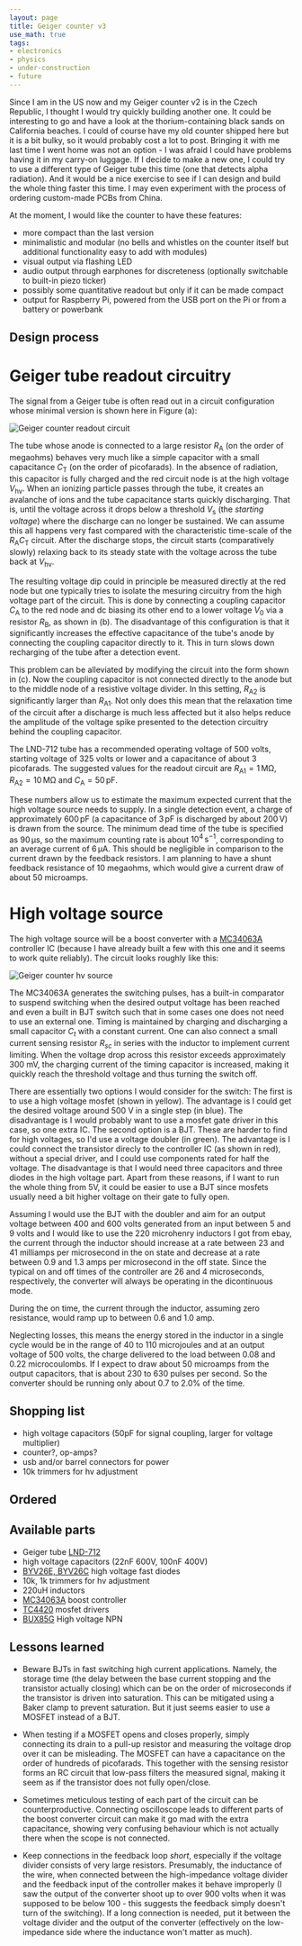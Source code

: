 ```yaml
---
layout: page
title: Geiger counter v3
use_math: true
tags:
- electronics
- physics
- under-construction
- future
---
```


Since I am in the US now and my Geiger counter v2 is in the Czech Republic, I thought I would try quickly building another one. It could be interesting to go and have a look at the thorium-containing black sands on California beaches. I could of course have my old counter shipped here but it is a bit bulky, so it would probably cost a lot to post. Bringing it with me last time I went home was not an option - I was afraid I could have problems having it in my carry-on luggage. If I decide to make a new one, I could try to use a different type of Geiger tube this time (one that detects alpha radiation). And it would be a nice exercise to see if I can design and build the whole thing faster this time. I may even experiment with the process of ordering custom-made PCBs from China.

At the moment, I would like the counter to have these features:
- more compact than the last version
- minimalistic and modular (no bells and whistles on the counter itself but additional functionality easy to add with modules)
- visual output via flashing LED
- audio output through earphones for discreteness (optionally switchable to built-in piezo ticker)
- possibly some quantitative readout but only if it can be made compact
- output for Raspberry Pi, powered from the USB port on the Pi or from a battery or powerbank

## Design process

# Geiger tube readout circuitry

The signal from a Geiger tube is often read out in a circuit configuration whose minimal version is shown here in Figure (a):

![Geiger counter readout circuit]({{site.url}}/assets/pic-geiger-readout.jpg)

The tube whose anode is connected to a large resistor $R_{\mathrm{A}}$ (on the order of megaohms) behaves very much like a simple capacitor with a small capacitance $C_{\mathrm{T}}$ (on the order of picofarads). In the absence of radiation, this capacitor is fully charged and the red circuit node is at the high voltage $V_{\mathrm{hv}}$. When an ionizing particle passes through the tube, it creates an avalanche of ions and the tube capacitance starts quickly discharging. That is, until the voltage across it drops below a threshold $V_{\mathrm{s}}$ (the _starting voltage_) where the discharge can no longer be sustained. We can assume this all happens very fast compared with the characteristic time-scale of the $R_{\mathrm{A}}C_{\mathrm{T}}$ circuit. After the discharge stops, the circuit starts (comparatively slowly) relaxing back to its steady state with the voltage across the tube back at $V_{\mathrm{hv}}$.

The resulting voltage dip could in principle be measured directly at the red node but one typically tries to isolate the mesuring circuitry from the high voltage part of the circuit. This is done by connecting a coupling capacitor $C_{\mathrm{A}}$ to the red node and dc biasing its other end to a lower voltage $V_0$ via a resistor $R_{\mathrm{B}}$, as shown in (b). The disadvantage of this configuration is that it significantly increases the effective capacitance of the tube's anode by connecting the coupling capacitor directly to it. This in turn slows down recharging of the tube after a detection event. 

This problem can be alleviated by modifying the circuit into the form shown in (c). Now the coupling capacitor is not connected directly to the anode but to the middle node of a resistive voltage divider. In this setting, $R_{\mathrm{A}2}$ is significantly larger than $R_{\mathrm{A}1}$. Not only does this mean that the relaxation time of the circuit after a discharge is much less affected but it also helps reduce the amplitude of the voltage spike presented to the detection circuitry behind the coupling capacitor.



The LND-712 tube has a recommended operating voltage of 500 volts, starting voltage of 325 volts or lower and a capacitance of about 3 picofarads. The suggested values for the readout circuit are $R_{\mathrm{A}1} = 1\,\mathrm{M\Omega}$, $R_{\mathrm{A}2} = 10\,\mathrm{M\Omega}$ and $C_{\mathrm{A}} = 50\,\mathrm{pF}$.

These numbers allow us to estimate the maximum expected current that the high voltage source needs to supply. In a single detection event, a charge of approximately $600\,\mathrm{pF}$ (a capacitance of $3\,\mathrm{pF}$ is discharged by about $200\,\mathrm{V}$) is drawn from the source. The minimum dead time of the tube is specified as $90\,\mathrm{\mu s}$, so the maximum counting rate is about $10^4\,\mathrm{s}^{-1}$, corresponding to an average current of $6\,\mathrm{\mu A}$. This should be negligible in comparison to the current drawn by the feedback resistors. I am planning to have a shunt feedback resistance of 10 megaohms, which would give a current draw of about 50 microamps.

# High voltage source

The high voltage source will be a boost converter with a [MC34063A]({{site.url}}/assets/datasheets/MC34063A.pdf) controller IC (because I have already built a few with this one and it seems to work quite reliably). The circuit looks roughly like this:

![Geiger counter hv source]({{site.url}}/assets/pic-geiger-hvsource.jpg)

The MC34063A generates the switching pulses, has a built-in comparator to suspend switching when the desired output voltage has been reached and even a built in BJT switch such that in some cases one does not need to use an external one. Timing is maintained by charging and discharging a small capacitor $C_t$ with a constant current. One can also connect a small current sensing resistor $R_{sc}$ in series with the inductor to implement current limiting. When the voltage drop across this resistor exceeds approximately 300 mV, the charging current of the timing capacitor is increased, making it quickly reach the threshold voltage and thus turning the switch off.

There are essentially two options I would consider for the switch: The first is to use a high voltage mosfet (shown in yellow). The advantage is I could get the desired voltage around 500 V in a single step (in blue). The disadvantage is I would probably want to use a mosfet gate driver in this case, so one extra IC. The second option is a BJT. These are harder to find for high voltages, so I'd use a voltage doubler (in green). The advantage is I could connect the transistor direcly to the controller IC (as shown in red), without a special driver, and I could use components rated for half the voltage. The disadvantage is that I would need three capacitors and three diodes in the high voltage part. Apart from these reasons, if I want to run the whole thing from 5V, it could be easier to use a BJT since mosfets usually need a bit higher voltage on their gate to fully open.

Assuming I would use the BJT with the doubler and aim for an output voltage between 400 and 600 volts generated from an input between 5 and 9 volts and I would like to use the 220 microhenry inductors I got from ebay, the current through the inductor should increase at a rate between 23 and 41 milliamps per microsecond in the on state and decrease at a rate between 0.9 and 1.3 amps per microsecond in the off state. Since the typical on and off times of the controller are 26 and 4 microseconds, respectively, the converter will always be operating in the dicontinuous mode.

During the on time, the current through the inductor, assuming zero resistance, would ramp up to between 0.6 and 1.0 amp.

Neglecting losses, this means the energy stored in the inductor in a single cycle would be in the range of 40 to 110 microjoules and at an output voltage of 500 volts, the charge delivered to the load between 0.08 and 0.22 microcoulombs. If I expect to draw about 50 microamps from the output capacitors, that is about 230 to 630 pulses per second. So the converter should be running only about 0.7 to 2.0% of the time.

## Shopping list

- high voltage capacitors (50pF for signal coupling, larger for voltage multiplier)
- counter?, op-amps?
- usb and/or barrel connectors for power
- 10k trimmers for hv adjustment

## Ordered

## Available parts

- Geiger tube [LND-712]({{site.url}}/assets/datasheets/LND712.pdf)
- high voltage capacitors (22nF 600V, 100nF 400V) 
- [BYV26E, BYV26C]({{site.url}}/assets/datasheets/BYV26.pdf) high voltage fast diodes
- 10k, 1k trimmers for hv adjustment
- 220uH inductors
- [MC34063A]({{site.url}}/assets/datasheets/MC34063A.pdf) boost controller
- [TC4420]({{site.url}}/assets/datasheets/TC4420.pdf) mosfet drivers
- [BUX85G]({{site.url}}/assets/datasheets/BUX85.pdf) High voltage NPN



## Lessons learned

- Beware BJTs in fast switching high current applications. Namely, the storage time (the delay between the base current stopping and the transistor actually closing) which can be on the order of microseconds if the transistor is driven into saturation. This can be mitigated using a Baker clamp to prevent saturation. But it just seems easier to use a MOSFET instead of a BJT.

- When testing if a MOSFET opens and closes properly, simply connecting its drain to a pull-up resistor and measuring the voltage drop over it can be misleading. The MOSFET can have a capacitance on the order of hundreds of picofarads. This together with the sensing resistor forms an RC circuit that low-pass filters the measured signal, making it seem as if the transistor does not fully open/close.

- Sometimes meticulous testing of each part of the circuit can be counterproductive. Connecting oscilloscope leads to different parts of the boost converter circuit can make it go mad with the extra capacitance, showing very confusing behaviour which is not actually there when the scope is not connected.

- Keep connections in the feedback loop _short_, especially if the voltage divider consists of very large resistors. Presumably, the inductance of the wire, when connected between the high-impedance voltage divider and the feedback input of the controller makes it behave improperly (I saw the output of the converter shoot up to over 900 volts when it was supposed to be below 100 - this suggests the feedback simply doesn't turn of the switching). If a long connection is needed, put it between the voltage divider and the output of the converter (effectively on the low-impedance side where the inductance won't matter as much).
